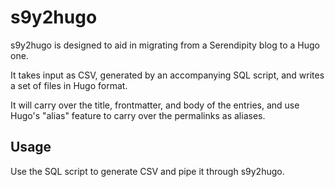 # s9y2hugo

s9y2hugo is designed to aid in migrating from a Serendipity blog to a Hugo one.

It takes input as CSV, generated by an accompanying SQL script, and
writes a set of files in Hugo format.

It will carry over the title, frontmatter, and body of the entries,
and use Hugo's "alias" feature to carry over the permalinks as
aliases.

## Usage

Use the SQL script to generate CSV and pipe it through s9y2hugo.


